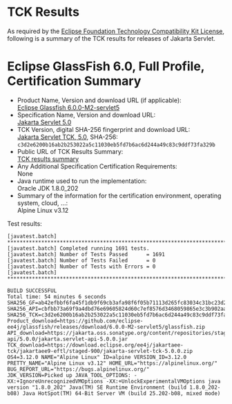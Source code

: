 TCK Results
===========

As required by the
[Eclipse Foundation Technology Compatibility Kit License](https://www.eclipse.org/legal/tck.php),
following is a summary of the TCK results for releases of Jakarta Servlet.

# Eclipse GlassFish 6.0, Full Profile, Certification Summary

- Product Name, Version and download URL (if applicable): <br/>
  [Eclipse Glassfish 6.0.0-M2-servlet5](https://github.com/eclipse-ee4j/glassfish/releases/tag/6.0.0-M2-servlet5)
- Specification Name, Version and download URL: <br/>
  [Jakarta Servlet 5.0](https://jakarta.ee/specifications/servlet/5.0/)
- TCK Version, digital SHA-256 fingerprint and download URL: <br/>
  [Jakarta Servlet TCK, 5.0](https://download.eclipse.org/jakartaee/servlet/5.0/eclipse-servlet-tck-5.0.0.zip), SHA-256: `c3d2e6200b16ab2b253022a5c11030eb5fd7b6ac6d244a49c83c9ddf73fa329b`
- Public URL of TCK Results Summary: <br/>
  [TCK results summary](TCK-Results.html)
- Any Additional Specification Certification Requirements: <br/>
  None
- Java runtime used to run the implementation: <br/>
  Oracle JDK 1.8.0_202
- Summary of the information for the certification environment, operating system, cloud, ...: <br/>
  Alpine Linux v3.12

Test results:

```
[javatest.batch] ********************************************************************************
[javatest.batch] Completed running 1691 tests.
[javatest.batch] Number of Tests Passed      = 1691
[javatest.batch] Number of Tests Failed      = 0
[javatest.batch] Number of Tests with Errors = 0
[javatest.batch] ********************************************************************************

BUILD SUCCESSFUL
Total time: 54 minutes 6 seconds
SHA256_GF=ab42efbbf6fa45f1db9f69cb3afa98f6f05b71113d265fc83034c31bc23d2318
SHA256_API=cbfbb73a69f9a4dbd76e69605824d60c7ef8576d3468059865e3c3b902aa200f
SHA256_TCK=c3d2e6200b16ab2b253022a5c11030eb5fd7b6ac6d244a49c83c9ddf73fa329b
Product_download=https://github.com/eclipse-ee4j/glassfish/releases/download/6.0.0-M2-servlet5/glassfish.zip
API_download=https://jakarta.oss.sonatype.org/content/repositories/staging/jakarta/servlet/jakarta.servlet-api/5.0.0/jakarta.servlet-api-5.0.0.jar
TCK_download=https://download.eclipse.org/ee4j/jakartaee-tck/jakartaee9-eftl/staged-900/jakarta-servlet-tck-5.0.0.zip
OS4=3.12.0 NAME="Alpine Linux" ID=alpine VERSION_ID=3.12.0 PRETTY_NAME="Alpine Linux v3.12" HOME_URL="https://alpinelinux.org/" BUG_REPORT_URL="https://bugs.alpinelinux.org/"
JDK_VERSION=Picked up JAVA_TOOL_OPTIONS: -XX:+IgnoreUnrecognizedVMOptions -XX:+UnlockExperimentalVMOptions java version "1.8.0_202" Java(TM) SE Runtime Environment (build 1.8.0_202-b08) Java HotSpot(TM) 64-Bit Server VM (build 25.202-b08, mixed mode)
```